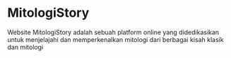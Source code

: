 # MitologiStory
Website MitologiStory adalah sebuah platform online yang didedikasikan untuk menjelajahi dan memperkenalkan mitologi dari berbagai kisah klasik dan mitologi
